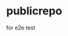 # publicrepo
for e2e test




























































































































































































































































































































































































































































































































































































































































































































































































































































































































































































































































































































































































































































































































































































































































































































































































































































































































































































































































































































































































































































































































































































































































































































































































































































































































































































































































































































































































































































































































































































